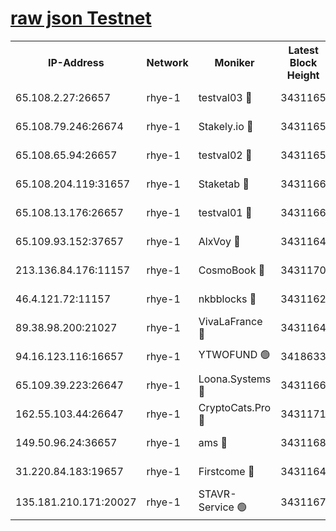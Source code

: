 
[raw json Testnet](https://rpc-check.quickt.stavr.tech/quickt/rpc-quickt-result.json)
=


<table><tr><th>IP-Address</th><th>Network</th><th>Moniker</th><th>Latest Block Height</th><th>Earliest Block Height</th><th>Catching Up</th><th>Voting Power</th><th>Scan Time</th></tr><tr><td>65.108.2.27:26657</td><td>rhye-1</td><td>testval03 🔴</td><td>3431165</td><td>1</td><td>False</td><td>5002050</td><td>2023-12-03T02:53:51.445940396UTC</td></tr><tr><td>65.108.79.246:26674</td><td>rhye-1</td><td>Stakely.io 🔴</td><td>3431165</td><td>1</td><td>False</td><td>10</td><td>2023-12-03T02:53:53.902598952UTC</td></tr><tr><td>65.108.65.94:26657</td><td>rhye-1</td><td>testval02 🔴</td><td>3431165</td><td>1</td><td>False</td><td>5002050</td><td>2023-12-03T02:53:54.251007014UTC</td></tr><tr><td>65.108.204.119:31657</td><td>rhye-1</td><td>Staketab 🔴</td><td>3431166</td><td>1</td><td>False</td><td>9900</td><td>2023-12-03T02:53:56.979880312UTC</td></tr><tr><td>65.108.13.176:26657</td><td>rhye-1</td><td>testval01 🔴</td><td>3431166</td><td>1</td><td>False</td><td>9582010</td><td>2023-12-03T02:53:57.335009772UTC</td></tr><tr><td>65.109.93.152:37657</td><td>rhye-1</td><td>AlxVoy 🔴</td><td>3431164</td><td>433101</td><td>False</td><td>92921</td><td>2023-12-03T02:53:48.594698617UTC</td></tr><tr><td>213.136.84.176:11157</td><td>rhye-1</td><td>CosmoBook 🔴</td><td>3431170</td><td>1674001</td><td>False</td><td>1528057</td><td>2023-12-03T02:54:23.022009473UTC</td></tr><tr><td>46.4.121.72:11157</td><td>rhye-1</td><td>nkbblocks 🔴</td><td>3431162</td><td>1781001</td><td>False</td><td>81901</td><td>2023-12-03T02:53:39.702326411UTC</td></tr><tr><td>89.38.98.200:21027</td><td>rhye-1</td><td>VivaLaFrance 🔴</td><td>3431164</td><td>2863001</td><td>False</td><td>10000</td><td>2023-12-03T02:53:46.226363154UTC</td></tr><tr><td>94.16.123.116:16657</td><td>rhye-1</td><td>YTWOFUND 🟢</td><td>3418633</td><td>3089301</td><td>False</td><td>0</td><td>2023-12-03T02:54:25.441814510UTC</td></tr><tr><td>65.109.39.223:26647</td><td>rhye-1</td><td>Loona.Systems 🔴</td><td>3431166</td><td>3287001</td><td>False</td><td>9949</td><td>2023-12-03T02:53:56.597734736UTC</td></tr><tr><td>162.55.103.44:26647</td><td>rhye-1</td><td>CryptoCats.Pro 🔴</td><td>3431171</td><td>3287001</td><td>False</td><td>9999</td><td>2023-12-03T02:54:27.810616883UTC</td></tr><tr><td>149.50.96.24:36657</td><td>rhye-1</td><td>ams 🔴</td><td>3431168</td><td>3355501</td><td>False</td><td>10895</td><td>2023-12-03T02:54:12.542482029UTC</td></tr><tr><td>31.220.84.183:19657</td><td>rhye-1</td><td>Firstcome 🔴</td><td>3431164</td><td>3395933</td><td>False</td><td>732206</td><td>2023-12-03T02:53:51.088034043UTC</td></tr><tr><td>135.181.210.171:20027</td><td>rhye-1</td><td>STAVR-Service 🟢</td><td>3431167</td><td>3429001</td><td>False</td><td>0</td><td>2023-12-03T02:54:05.934696455UTC</td></tr></table>